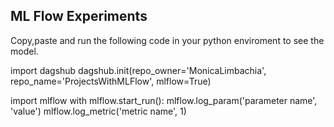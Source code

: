 ## ML Flow Experiments
Copy,paste  and run the following code in your python enviroment to see the model.

import dagshub
dagshub.init(repo_owner='MonicaLimbachia', repo_name='ProjectsWithMLFlow', mlflow=True)

import mlflow
with mlflow.start_run():
  mlflow.log_param('parameter name', 'value')
  mlflow.log_metric('metric name', 1)